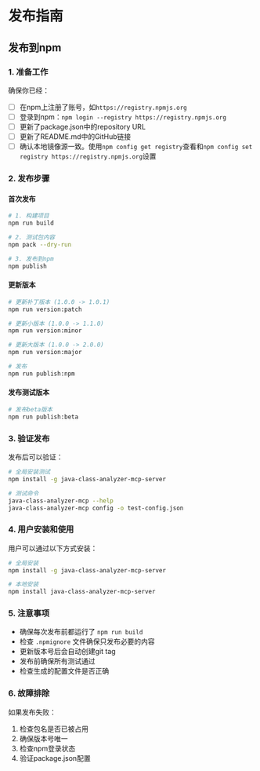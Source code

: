 # 发布指南

## 发布到npm

### 1. 准备工作

确保你已经：
- [ ] 在npm上注册了账号，如`https://registry.npmjs.org`
- [ ] 登录到npm：`npm login --registry https://registry.npmjs.org`
- [ ] 更新了package.json中的repository URL
- [ ] 更新了README.md中的GitHub链接
- [ ] 确认本地镜像源一致。使用`npm config get registry`查看和`npm config set registry https://registry.npmjs.org`设置

### 2. 发布步骤

#### 首次发布

```bash
# 1. 构建项目
npm run build

# 2. 测试包内容
npm pack --dry-run

# 3. 发布到npm
npm publish
```

#### 更新版本

```bash
# 更新补丁版本 (1.0.0 -> 1.0.1)
npm run version:patch

# 更新小版本 (1.0.0 -> 1.1.0)
npm run version:minor

# 更新大版本 (1.0.0 -> 2.0.0)
npm run version:major

# 发布
npm run publish:npm
```

#### 发布测试版本

```bash
# 发布beta版本
npm run publish:beta
```

### 3. 验证发布

发布后可以验证：

```bash
# 全局安装测试
npm install -g java-class-analyzer-mcp-server

# 测试命令
java-class-analyzer-mcp --help
java-class-analyzer-mcp config -o test-config.json
```

### 4. 用户安装和使用

用户可以通过以下方式安装：

```bash
# 全局安装
npm install -g java-class-analyzer-mcp-server

# 本地安装
npm install java-class-analyzer-mcp-server
```

### 5. 注意事项

- 确保每次发布前都运行了 `npm run build`
- 检查 `.npmignore` 文件确保只发布必要的内容
- 更新版本号后会自动创建git tag
- 发布前确保所有测试通过
- 检查生成的配置文件是否正确

### 6. 故障排除

如果发布失败：
1. 检查包名是否已被占用
2. 确保版本号唯一
3. 检查npm登录状态
4. 验证package.json配置
